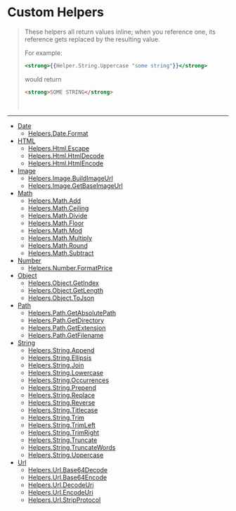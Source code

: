 # Custom Helpers
>These helpers all return values inline; when you reference one, its reference gets replaced by the resulting value.
>
>For example: 
>``` handlebars
><strong>{{Helper.String.Uppercase "some string"}}</strong>
>```
>would return 
>``` html
><strong>SOME STRING</strong>
>```
>&nbsp;
---
* [Date](customHelpers/date.md)
    * [Helpers.Date.Format](customHelpers/date.md#helpersdateformat)
* [HTML](customHelpers/html.md)
    * [Helpers.Html.Escape](customHelpers/html.md#helpershtmlescape)
    * [Helpers.Html.HtmlDecode](customHelpers/html.md#helpershtmlhtmldecode)
    * [Helpers.Html.HtmlEncode](customHelpers/html.md#helpershtmlhtmlencode)
* [Image](customHelpers/image.md)
    * [Helpers.Image.BuildImageUrl](customHelpers/image.md#helpersimagebuildimageurl)
    * [Helpers.Image.GetBaseImageUrl](customHelpers/image.md#helpersimagegetbaseimageurl)
* [Math](customHelpers/math.md)
    * [Helpers.Math.Add](customHelpers/math.md#helpersmathadd)
    * [Helpers.Math.Ceiling](customHelpers/math.md#helpersmathceiling)
    * [Helpers.Math.Divide](customHelpers/math.md#helpersmathdivide)
    * [Helpers.Math.Floor](customHelpers/math.md#helpersmathfloor)
    * [Helpers.Math.Mod](customHelpers/math.md#helpersmathmod)
    * [Helpers.Math.Multiply](customHelpers/math.md#helpersmathmultiply)
    * [Helpers.Math.Round](customHelpers/math.md#helpersmathround)
    * [Helpers.Math.Subtract](customHelpers/math.md#helpersmathsubtract)
* [Number](customHelpers/number.md)
    * [Helpers.Number.FormatPrice](customHelpers/number.md#helpersnumberformatprice)
* [Object](customHelpers/object.md)
    * [Helpers.Object.GetIndex](customHelpers/object.md#helpersobjectgetindex)
    * [Helpers.Object.GetLength](customHelpers/object.md#helpersobjectgetlength)
    * [Helpers.Object.ToJson](customHelpers/object.md#helpersobjecttojson)
* [Path](customHelpers/path.md)
    * [Helpers.Path.GetAbsolutePath](customHelpers/path.md#helperspathgetabsolutepath)
    * [Helpers.Path.GetDirectory](customHelpers/path.md#helperspathgetdirectory)
    * [Helpers.Path.GetExtension](customHelpers/path.md#helperspathgetextension)
    * [Helpers.Path.GetFilename](customHelpers/path.md#helperspathgetfilename)
* [String](customHelpers/string.md)
    * [Helpers.String.Append](customHelpers/string.md#helpersstringappend)
    * [Helpers.String.Ellipsis](customHelpers/string.md#helpersstringellipsis)
    * [Helpers.String.Join](customHelpers/string.md#helpersstringjoin)
    * [Helpers.String.Lowercase](customHelpers/string.md#helpersstringlowercase)
    * [Helpers.String.Occurrences](customHelpers/string.md#helpersstringoccurrences)
    * [Helpers.String.Prepend](customHelpers/string.md#helpersstringprepend)
    * [Helpers.String.Replace](customHelpers/string.md#helpersstringreplace)
    * [Helpers.String.Reverse](customHelpers/string.md#helpersstringreverse)
    * [Helpers.String.Titlecase](customHelpers/string.md#helpersstringtitlecase)
    * [Helpers.String.Trim](customHelpers/string.md#helpersstringtrim)
    * [Helpers.String.TrimLeft](customHelpers/string.md#helpersstringtrimleft)
    * [Helpers.String.TrimRight](customHelpers/string.md#helpersstringtrimright)
    * [Helpers.String.Truncate](customHelpers/string.md#helpersstringtruncate)
    * [Helpers.String.TruncateWords](customHelpers/string.md#helpersstringtruncatewords)
    * [Helpers.String.Uppercase](customHelpers/string.md#helpersstringuppercase)
* [Url](customHelpers/url.md)
    * [Helpers.Url.Base64Decode](customHelpers/url.md#helpersurlbase64decode)
    * [Helpers.Url.Base64Encode](customHelpers/url.md#helpersurlbase64encode)
    * [Helpers.Url.DecodeUri](customHelpers/url.md#helpersurldecodeuri)
    * [Helpers.Url.EncodeUri](customHelpers/url.md#helpersurlencodeuri)
    * [Helpers.Url.StripProtocol](customHelpers/url.md#helpersurlstripprotocol)